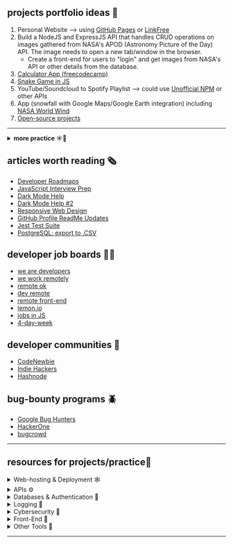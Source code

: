 ## projects portfolio ideas 🌳

1. Personal Website --> using [GitHub Pages](https://pages.github.com/) or [LinkFree](https://linkfree.io/)
2. Build a NodeJS and ExpressJS API that handles CRUD operations on images gathered from NASA's APOD (Astronomy Picture of the Day) API. The image needs to open a new tab/window in the browser.
   - Create a front-end for users to "login" and get images from NASA's API or other details from the database.
3. [Calculator App (freecodecamp)](https://www.freecodecamp.org/news/javascript-dom-build-a-calculator-app)
4. [Snake Game in JS](https://www.freecodecamp.org/news/how-to-build-a-snake-game-in-javascript/)
5. YouTube/Soundcloud to Spotify Playlist --> could use [Unofficial NPM](https://www.npmjs.com/package/youtube-music-api) or other APIs
6. App (snowfall with Google Maps/Google Earth integration) including [NASA World Wind](https://worldwind.arc.nasa.gov/)
7. [Open-source projects](https://goodfirstissue.dev/)

---
<details>
   <summary><b> more practice ☀️🌙 </b></summary>

- [freecodecamp projects for beginners](https://www.freecodecamp.org/news/javascript-projects-for-beginners/)
- [Number Guessing Game in JS](https://www.youtube.com/watch?v=2cQUkYU8AmI)
- [5 Projects You Can Build In A Week](https://www.youtube.com/watch?v=oluY633rkgI)
- [Programming Puzzles](https://medium.com/techie-delight/top-25-programming-puzzles-and-brain-teasers-dac17b41e94a)
- [React Native projects](https://livecodestream.dev/post/10-amazing-react-native-project-ideas/)
- [CSS Games](https://dev.to/devmount/8-games-to-learn-css-the-fun-way-4e0f)
- [Python projects](https://livecodestream.dev/post/10-crazy-cool-project-ideas-for-python-developers/)
- [Frontend Mentor](https://www.frontendmentor.io/)
   </details>

## articles worth reading 🗞️
- [Developer Roadmaps](https://roadmap.sh/)
- [JavaScript Interview Prep](https://www.freecodecamp.org/news/javascript-interview-prep-cheatsheet/)
- [Dark Mode Help](https://livecodestream.dev/post/a-better-approach-to-dark-mode-on-your-website/)
- [Dark Mode Help #2](https://www.geeksforgeeks.org/how-to-make-dark-mode-for-websites-using-html-css-javascript/)
- [Responsive Web Design](https://www.smashingmagazine.com/2011/01/guidelines-for-responsive-web-design)
- [GitHub Profile ReadMe Updates](https://www.sitepoint.com/github-profile-readme/)
- [Jest Test Suite](https://codewithhugo.com/run-skip-single-jest-test/)
- [PostgreSQL: export to .CSV](https://dataschool.com/learn-sql/how-to-export-data-to-csv-or-excel/)

## developer job boards 🧑‍💻 
- [we are developers](https://www.wearedevelopers.com/)
- [we work remotely](https://weworkremotely.com/)
- [remote ok](https://remoteok.com/)
- [dev remote](https://devremote.io/)
- [remote front-end](https://www.remotefrontendjobs.com/)
- [lemon.io](https://lemon.io/)
- [jobs in JS](https://jobsinjs.com/)
- [4-day-week](https://4dayweek.io/)

## developer communities 🌳
- [CodeNewbie](https://community.codenewbie.org/)
- [Indie Hackers](https://www.indiehackers.com/)
- [Hashnode](https://hashnode.com/) 

## bug-bounty programs 🪲
- [Google Bug Hunters](https://bughunters.google.com/)
- [HackerOne](https://bughunters.google.com/)
- [bugcrowd](https://www.bugcrowd.com/bug-bounty-list/)

---
## resources for projects/practice📃 

   <details>
   <summary> Web-hosting & Deployment 🕸️ </summary> 
   <br>
      <li> <a href="https://vercel.com/">Vercel</a> </li>
      <li> <a href="https://railway.app/">railway</a> </li>
      <li> <a href="https://fly.io/">fly.io</a> </li>
      <li> <a href="https://console.cloud.google.com">Google Cloud Platform</a> </li>
      <li> <a href="https://azure.microsoft.com/en-us">Microsoft Azure</a> </li>
   </details>

   <details>
   <summary> APIs ⚙️ </summary>
   <br>

      <li> <a href="https://publicapis.dev/">Public APIs</a> </li>
      <li> <a href="https://mockoon.com/">Mockoon</a> </li>
   </details>

   <details>
   <summary> Databases & Authentication 🔎 </summary>
   <br>

      <li> <a href="https://supabase.com/">supabase</a> </li>
      <li> <a href="https://mockaroo.com">Mockaroo</a> </li>
   </details>
   
   <details>
   <summary> Logging 🧻 </summary>
   <br>

      <li> <a href="https://axiom.co/">axiom</a> </li>
   </details>

   <details>
   <summary> Cybersecurity 🦺 </summary>
   <br>

      <li> <a href="https://www.youtube.com/watch?v=ypNKKYUJE5o">JavaScript Security</a> </li>
   </details>

   <details>
    <summary> Front-End 📄 </summary>
   <br>
      <li> <a href="https://www.lipsum.com">Lorem Ipsum</a> </li>
      <li> <a href="https://picsum.photos">Lorem Picsum</a> </li>
      <li> <a href="https://validator.w3.org/">Markup Validator</a> </li>
   
   <details>
   <summary> Icons & Colors 🟥 🟩 🟦 </summary>
   <br>

      <li> <a href="https://fontawesome.com/">Font Awesome</a> </li>
      <li> <a href="https://realfavicongenerator.net">Icon Generator</a> </li>
      <li> <a href="https://icones.js.org">Icones</a> </li>
      <li> <a href="https://colorhunt.co/">Color Hunt</a> </li>
   </details>
   </details>
   
   <details>
   <summary> Other Tools 🔮</summary>
   <br>
      <li> <a href="https://npmtrends.com/">NPM Trends</a></li>
      <li> <a href="https://regex101.com">RegEx 101</a></li>
      <li> <a href="https://ihateregex.io/">iHateRegEx</a></li>
      <li> <a href="https://www.bigocheatsheet.com/">Big-O-CheatSheet</a> </li>
      <li> <a href="https://crontab.guru/">cron expressions</a></li>
      <li> <a href="https://www.yougetsignal.com/">You Get Signal</a></li>
      <li> <a href="https://www.desmos.com/">Graph Calculator</a></li>
   </details>

---
